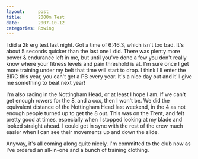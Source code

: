 ```yaml
---
layout:     post
title:      2000m Test
date:       2007-10-12
categories: Rowing
---
```

I did a 2k erg test last night. Got a time of 6:46.3, which isn't too bad. It's  about 5 seconds quicker than the last one I did. There was plenty more power & endurance left in me, but until you've done a few you don't really know where your fitness levels and pain threshold is at. I'm sure once I get more training under my belt that time will start to drop. I think I'll enter the BIRC this year, you can't get a PB every year. It's a nice day out and it'll give me something to beat next year!

I'm also racing in the Nottingham Head, or at least I hope I am. If we can't get enough rowers for the 8, and a cox, then I won't be. We did the equivalent distance of the Nottingham Head last weekend, in the 4 as not enough people turned up to get the 8 out. This was on the Trent, and felt pretty good at times, especially when I stopped looking at my blade and  looked straight ahead. I could get in sync with the rest of the crew much easier when I can see their movements up and down the slide.

Anyway, it's all coming along quite nicely. I'm committed to the club now as I've ordered an all-in-one and a bunch of training clothing.